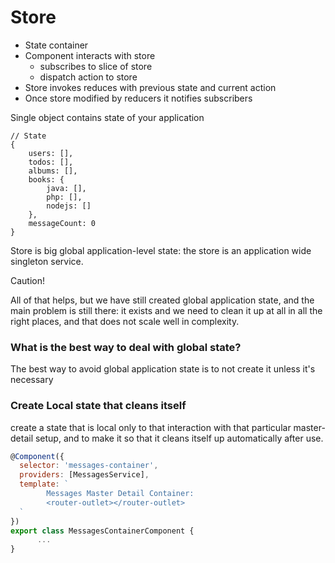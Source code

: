 # Store

- State container
- Component interacts with store
	- subscribes to slice of store
	- dispatch action to store
- Store invokes reduces with previous state and current action
- Once store modified by reducers it notifies subscribers

Single object contains state of your application

```
// State
{
	users: [],
	todos: [],
	albums: [],
	books: {
		java: [],
		php: [],
		nodejs: []
	},
	messageCount: 0
}
```

Store is big global application-level state: the store is an application wide singleton service.

<div class="card border-danger mb-3">
  <div class="card-header text-danger">Caution!</div>
  <div class="card-body">
    <p class="card-text">All of that helps, but we have still created global application state, and the main problem is still there: it exists and we need to clean it up at all in all the right places, and that does not scale well in complexity.</p>
  </div>
</div>

### What is the best way to deal with global state?

The best way to avoid global application state is to not create it unless it's necessary

### Create Local state that cleans itself

create a state that is local only to that interaction with that particular master-detail setup, and to make it so that it cleans itself up automatically after use.

```javascript
@Component({
  selector: 'messages-container',
  providers: [MessagesService],
  template: `
        Messages Master Detail Container:
        <router-outlet></router-outlet>
  `
})
export class MessagesContainerComponent {
      ...
}
```